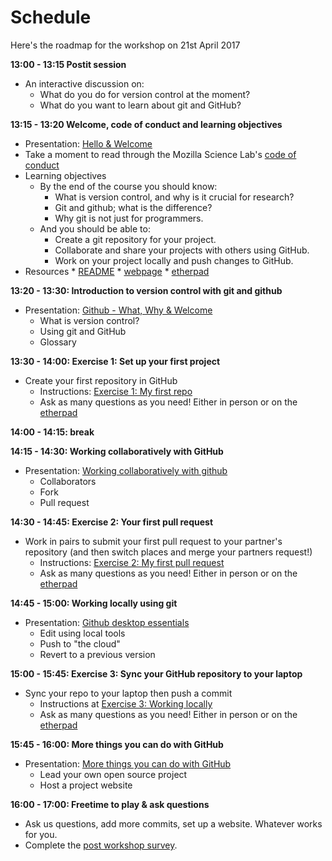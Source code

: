 # Schedule

Here's the roadmap for the workshop on 21st April 2017

**13:00 - 13:15 Postit session**

* An interactive discussion on:
    * What do you do for version control at the moment?
    * What do you want to learn about git and GitHub?

**13:15 - 13:20 Welcome, code of conduct and learning objectives**

* Presentation: [Hello & Welcome](https://docs.google.com/presentation/d/1748N8jrxLavh-JPoukLJFMNLGxdVpgiBGB0712B40LY/edit?usp=sharing)
* Take a moment to read through the Mozilla Science Lab's [code of conduct](https://science.mozilla.org/code-of-conduct)
* Learning objectives
  * By the end of the course you should know:
    * What is version control, and why is it crucial for research?
    * Git and github; what is the difference?
    * Why git is not just for programmers.
  * And you should be able to:
    * Create a git repository for your project.
    * Collaborate and share your projects with others using GitHub.
    * Work on your project locally and push changes to GitHub.
* Resources
      * [README](https://github.com/datachampcam/friendly-github-intro/blob/gh-pages/README.md)
      * [webpage](https://datachampcam.github.io/friendly-github-intro)
      * [etherpad](https://public.etherpad-mozilla.org/p/2017-04-21-friendly-github-intro)

**13:20 - 13:30: Introduction to version control with git and github**

* Presentation: [Github - What, Why & Welcome](https://docs.google.com/presentation/d/120U_qFLpHMWrC7BQE55pNZbU8lPqa_NDUoNFEpvF67Y/edit?usp=sharing)
  * What is version control?
  * Using git and GitHub
  * Glossary

**13:30 - 14:00: Exercise 1: Set up your first project**

* Create your first repository in GitHub
    * Instructions: [Exercise 1: My first repo](https://datachampcam.github.io/friendly-github-intro/exercises/my-first-repo/)
    * Ask as many questions as you need! Either in person or on the [etherpad](https://public.etherpad-mozilla.org/p/2017-04-21-friendly-github-intro)

**14:00 - 14:15: break**

**14:15 - 14:30: Working collaboratively with GitHub**
* Presentation: [Working collaboratively with github](https://docs.google.com/presentation/d/1VasZl8YsYMfhi1zYaYZ-kWykjp4T-ZqE5YrOImsC_Kg/edit?usp=sharing)
  * Collaborators
  * Fork
  * Pull request

**14:30 - 14:45: Exercise 2: Your first pull request**

* Work in pairs to submit your first pull request to your partner's repository (and then switch places and merge your partners request!)
  * Instructions: [Exercise 2: My first pull request](https://datachampcam.github.io/friendly-github-intro/exercises/my-first-pullrequest/)
  * Ask as many questions as you need! Either in person or on the [etherpad](https://public.etherpad-mozilla.org/p/2017-04-21-friendly-github-intro)

**14:45 - 15:00: Working locally using git**

* Presentation: [Github desktop essentials](https://docs.google.com/presentation/d/1Lqe9GoVLcb3se0Szmybkgi8XOAjKBepPPatANPzFvlY/edit?usp=sharing)
    * Edit using local tools
    * Push to "the cloud"
    * Revert to a previous version

**15:00 - 15:45: Exercise 3: Sync your GitHub repository to your laptop**

* Sync your repo to your laptop then push a commit
  * Instructions at [Exercise 3: Working locally](https://datachampcam.github.io/friendly-github-intro/exercises/working-locally/)
  * Ask as many questions as you need! Either in person or on the [etherpad](https://public.etherpad-mozilla.org/p/2017-04-21-friendly-github-intro)

**15:45 - 16:00: More things you can do with GitHub**

* Presentation: [More things you can do with GitHub](https://docs.google.com/presentation/d/1ck0ZPHydsTkTjn_nhaqAiXiM1_uqcIV2i9u5wzfYEWw/edit?usp=sharing)
    * Lead your own open source project
    * Host a project website

**16:00 - 17:00: Freetime to play & ask questions**

* Ask us questions, add more commits, set up a website. Whatever works for you.
* Complete the [post workshop survey](http://tinyurl.com/github-feedback-april2017).
